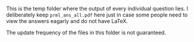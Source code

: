 This is the temp folder where the output of every individual question lies. I deliberately keep ```prml_ans_all.pdf``` here just in case some people need to view the answers eagarly and do not have LaTeX. 

The update frequency of the files in this folder is not guaranteed.